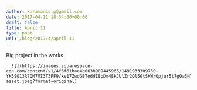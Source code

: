 ```yaml
---
author: karamanis.g@gmail.com
date: 2017-04-11 18:34:00+00:00
draft: false
title: April 11
type: post
url: /blog/2017/4/april-11
---
```


Big project in the works.


  
      ![](https://images.squarespace-cdn.com/content/v1/4f3f61bae4b063b909445965/1491933309750-YK3SO13R7QM7MI3T3PF9/ke17ZwdGBToddI8pDm48kJUlZr2Ql5GtSKWrQpjur5t7gQa3H78H3Y0txjaiv_0fDoOvxcdMmMKkDsyUqMSsMWxHk725yiiHCCLfrh8O1z5QPOohDIaIeljMHgDF5CVlOqpeNLcJ80NK65_fV7S1UfNdxJhjhuaNor070w_QAc94zjGLGXCa1tSmDVMXf8RUVhMJRmnnhuU1v2M8fLFyJw/image-asset.jpeg?format=original)

